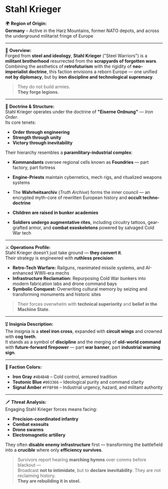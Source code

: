 # Stahl Krieger

🌍 **Region of Origin:**  
**Germany** – Active in the Harz Mountains, former NATO depots, and across the underground militarist fringe of Europe

---

🎴 **Overview:**  
Forged from **steel and ideology**, **Stahl Krieger** ("Steel Warriors") is a **militant brotherhood** resurrected from the **scrapyards of forgotten wars**.  
Combining the aesthetics of **retrofuturism** with the rigidity of **neo-imperialist doctrine**, this faction envisions a reborn Europe — one unified **not by diplomacy**, but by **iron discipline and technological supremacy**.

> They do not build armies.  
> **They forge legions.**

---

🧠 **Doctrine & Structure:**  
Stahl Krieger operates under the doctrine of **"Eiserne Ordnung"** — *Iron Order*.  
Its core tenets:

- **Order through engineering**  
- **Strength through unity**  
- **Victory through inevitability**  

Their hierarchy resembles a **paramilitary-industrial complex**:

- **Kommandants** oversee regional cells known as **Foundries** — part factory, part fortress  
- **Engine-Priests** maintain cybernetics, mech rigs, and ritualized weapons systems  
- The **Wahrheitsarchiv** (*Truth Archive*) forms the inner council — an encrypted myth-core of rewritten European history and **occult techno-doctrine**  

- **Children are raised in bunker academies**  
- **Soldiers undergo augmentative rites**, including circuitry tattoos, gear-grafted armor, and **combat exoskeletons** powered by salvaged Cold War tech

---

⚔️ **Operations Profile:**  
Stahl Krieger doesn’t just take ground — **they convert it**.  
Their strategy is engineered with **ruthless precision**:

- **Retro-Tech Warfare:** Railguns, reanimated missile systems, and AI-enhanced WWII-era mechs  
- **Infrastructure Reclamation:** Repurposing Cold War bunkers into modern fabrication labs and drone command bays  
- **Symbolic Conquest:** Overwriting cultural memory by seizing and transforming monuments and historic sites  

> Their forces overwhelm with **technical superiority** and **belief in the Machine State**.

---

🎖️ **Insignia Description:**  
The insignia is a **steel iron cross**, expanded with **circuit wings** and crowned with **cog teeth**.  
It stands as a symbol of **discipline** and the merging of **old-world command** with **future-forward firepower** — part **war banner**, part **industrial warning sign**.

---

🎨 **Faction Colors:**

- **Iron Gray** `#4B4B4B` – Cold control, armored tradition  
- **Teutonic Blue** `#003366` – Ideological purity and command clarity  
- **Signal Amber** `#FFBF00` – Industrial urgency, hazard, and militant authority  

---

🗡️ **Threat Analysis:**  
Engaging Stahl Krieger forces means facing:

- **Precision-coordinated infantry**  
- **Combat exosuits**  
- **Drone swarms**  
- **Electromagnetic artillery**

They often **disable enemy infrastructure** first — transforming the battlefield into a **crucible** where only **efficiency survives**.

> Survivors report hearing **marching hymns** over comms before blackout —  
> Broadcast **not to intimidate**, but to **declare inevitability**.
> They are not reclaiming history.  
> **They are rebuilding it in steel.**
